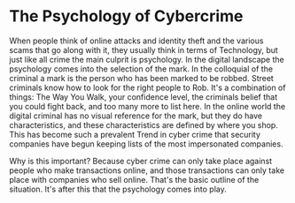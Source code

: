 # The Psychology of Cybercrime


When people think of online attacks and identity theft and the various scams that go along with it, they usually think in terms of Technology, but just like all crime the main culprit is psychology. In the digital landscape the psychology comes into the selection of the mark. In the colloquial of the criminal a mark is the person who has been marked to be robbed. Street criminals know how to look for the right people to Rob. It's a combination of things: The Way You Walk, your confidence level, the criminals belief that you could fight back, and too many more to list here. In the online world the digital criminal has no visual reference for the mark, but they do have characteristics, and these characteristics are defined by where you shop. This has become such a prevalent Trend in cyber crime that security companies have  begun keeping lists of the most impersonated companies.


Why is this important? Because cyber crime can only take place against people who make transactions online, and those transactions can only take place with companies who sell online. That's the basic outline of the situation. It's after this that the psychology comes into play.


